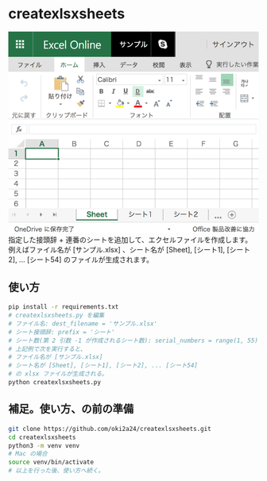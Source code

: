 # createxlsxsheets
![生成される xlsx ファイル](img/created_xlsx.png)
指定した接頭辞 + 連番のシートを追加して、エクセルファイルを作成します。
例えばファイル名が [サンプル.xlsx] 、シート名が [Sheet], [シート1], [シート2], ... [シート54] のファイルが生成されます。

## 使い方
```bash
pip install -r requirements.txt
# createxlsxsheets.py を編集
# ファイル名: dest_filename = 'サンプル.xlsx'
# シート接頭辞: prefix = 'シート'
# シート数(第 2 引数 -1 が作成されるシート数): serial_numbers = range(1, 55)
# 上記例で次を実行すると、
# ファイル名が [サンプル.xlsx]
# シート名が [Sheet], [シート1], [シート2], ... [シート54]
# の xlsx ファイルが生成される。
python createxlsxsheets.py
```

## 補足。使い方、の前の準備
```bash
git clone https://github.com/oki2a24/createxlsxsheets.git
cd createxlsxsheets
python3 -m venv venv
# Mac の場合
source venv/bin/activate
# 以上を行った後、使い方へ続く。
```
